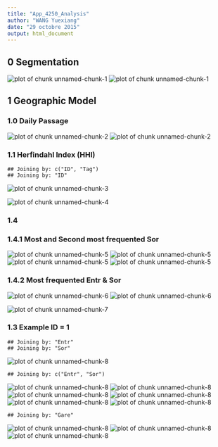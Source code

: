 ```yaml
---
title: "App_4250_Analysis"
author: "WANG Yuexiang"
date: "29 octobre 2015"
output: html_document
---
```


## 0 Segmentation
![plot of chunk unnamed-chunk-1](figure/unnamed-chunk-1-1.png) ![plot of chunk unnamed-chunk-1](figure/unnamed-chunk-1-2.png) 

## 1 Geographic Model

### 1.0 Daily Passage

![plot of chunk unnamed-chunk-2](figure/unnamed-chunk-2-1.png) ![plot of chunk unnamed-chunk-2](figure/unnamed-chunk-2-2.png) 

### 1.1 Herfindahl Index (HHI)


```
## Joining by: c("ID", "Tag")
## Joining by: "ID"
```

![plot of chunk unnamed-chunk-3](figure/unnamed-chunk-3-1.png) 

![plot of chunk unnamed-chunk-4](figure/unnamed-chunk-4-1.png) 


### 1.4
### 1.4.1 Most and Second most frequented Sor

![plot of chunk unnamed-chunk-5](figure/unnamed-chunk-5-1.png) ![plot of chunk unnamed-chunk-5](figure/unnamed-chunk-5-2.png) ![plot of chunk unnamed-chunk-5](figure/unnamed-chunk-5-3.png) ![plot of chunk unnamed-chunk-5](figure/unnamed-chunk-5-4.png) 

### 1.4.2 Most frequented Entr & Sor

![plot of chunk unnamed-chunk-6](figure/unnamed-chunk-6-1.png) ![plot of chunk unnamed-chunk-6](figure/unnamed-chunk-6-2.png) 

![plot of chunk unnamed-chunk-7](figure/unnamed-chunk-7-1.png) 


### 1.3 Example ID = 1


```
## Joining by: "Entr"
## Joining by: "Sor"
```

![plot of chunk unnamed-chunk-8](figure/unnamed-chunk-8-1.png) 

```
## Joining by: c("Entr", "Sor")
```

![plot of chunk unnamed-chunk-8](figure/unnamed-chunk-8-2.png) ![plot of chunk unnamed-chunk-8](figure/unnamed-chunk-8-3.png) ![plot of chunk unnamed-chunk-8](figure/unnamed-chunk-8-4.png) ![plot of chunk unnamed-chunk-8](figure/unnamed-chunk-8-5.png) ![plot of chunk unnamed-chunk-8](figure/unnamed-chunk-8-6.png) ![plot of chunk unnamed-chunk-8](figure/unnamed-chunk-8-7.png) 

```
## Joining by: "Gare"
```

![plot of chunk unnamed-chunk-8](figure/unnamed-chunk-8-8.png) ![plot of chunk unnamed-chunk-8](figure/unnamed-chunk-8-9.png) ![plot of chunk unnamed-chunk-8](figure/unnamed-chunk-8-10.png) 
